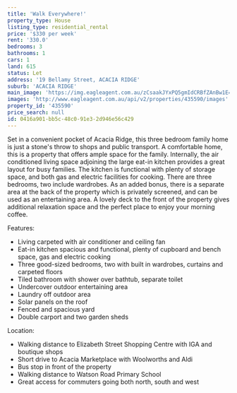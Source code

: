 ```yaml
---
title: 'Walk Everywhere!'
property_type: House
listing_type: residential_rental
price: '$330 per week'
rent: '330.0'
bedrooms: 3
bathrooms: 1
cars: 1
land: 615
status: Let
address: '19 Bellamy Street, ACACIA RIDGE'
suburb: 'ACACIA RIDGE'
main_image: 'https://img.eagleagent.com.au/zCsaakJYxPQ5gmIdCRBfZAnBw1E=/1280x854/smart/https://s3-us-west-2.amazonaws.com/eagleagent-orig/images/6825919/426734122-image-M.jpg'
images: 'http://www.eagleagent.com.au/api/v2/properties/435590/images'
property_id: '435590'
price_search: null
id: 0416a901-bb5c-48c0-91e3-2d946e56c429
---
```

Set in a convenient pocket of Acacia Ridge, this three bedroom family home is just a stone's throw to shops and public transport. A comfortable home, this is a property that offers ample space for the family. Internally, the air conditioned living space adjoining the large eat-in kitchen provides a great layout for busy families. The kitchen is functional with plenty of storage space, and both gas and electric facilities for cooking. There are three bedrooms, two include wardrobes. As an added bonus, there is a separate area at the back of the property which is privately screened, and can be used as an entertaining area. A lovely deck to the front of the property gives additional relaxation space and the perfect place to enjoy your morning coffee.

Features:

*  Living carpeted with air conditioner and ceiling fan
*  Eat-in kitchen spacious and functional, plenty of cupboard and bench space, gas and electric cooking
*  Three good-sized bedrooms, two with built in wardrobes, curtains and carpeted floors
*  Tiled bathroom with shower over bathtub, separate toilet
*  Undercover outdoor entertaining area
*  Laundry off outdoor area
*  Solar panels on the roof
*  Fenced and spacious yard
*  Double carport and two garden sheds

Location:

*  Walking distance to Elizabeth Street Shopping Centre with IGA and boutique shops
*  Short drive to Acacia Marketplace with Woolworths and Aldi
*  Bus stop in front of the property
*  Walking distance to Watson Road Primary School
*  Great access for commuters going both north, south and west